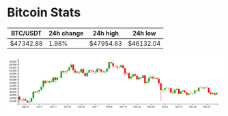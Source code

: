 # Bitcoin Stats

BTC/USDT|24h change|24h high|24h low|
|---|---|---|---|
|$47342.88|1.98%|$47954.63|$46132.04|

<img src="./chart.svg">
